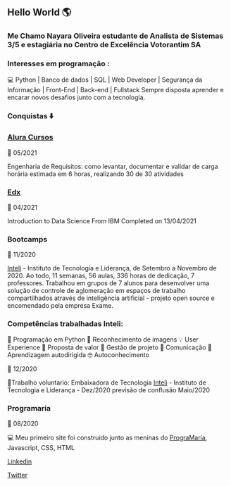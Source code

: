 ## Hello World 🌎

### Me Chamo Nayara Oliveira estudante de Analista de Sistemas 3/5 e estagiária no Centro de Excelência Votorantim SA 
### Interesses em programação :
💻 Python | Banco de dados | SQL | Web Developer | Segurança da Informação | Front-End | Back-end | Fullstack
Sempre disposta aprender e encarar novos desafios junto com a tecnologia.

### Conquistas :arrow_down:
### [Alura Cursos](https://www.alura.com.br/)
🚩 05/2021

Engenharia de Requisitos: como levantar, documentar e validar de carga horária estimada em 6 horas, realizando 30 de 30 atividades

### [Edx](https://www.edx.org/)
🚩 04/2021

Introduction to Data Science
From IBM Completed on 13/04/2021

### Bootcamps
🚩 11/2020

[Inteli](https://www.linkedin.com/school/inteli-edu/) - Instituto de Tecnologia e Liderança, de Setembro a Novembro de 2020. Ao todo, 11 semanas, 56 aulas, 336 horas de dedicação, 7 professores. Trabalhou em grupos de 7 alunos para desenvolver uma solução de controle de aglomeração em espaços de trabalho compartilhados através de inteligência artificial - projeto open source e encomendado pela empresa Exame.
###  Competências trabalhadas Inteli:
🐍 Programação em Python
📝 Reconhecimento de imagens 
💡 User Experience
💼 Proposta de valor
🚀 Gestão de projeto
💬 Comunicação
📖 Aprendizagem autodirigida
🤓 Autoconhecimento

🚩 12/2020

🎈Trabalho voluntario: Embaixadora de Tecnologia [Inteli](https://www.linkedin.com/school/inteli-edu/) - Instituto de Tecnologia e Liderança - Dez/2020 previsão de conflusão Maio/2020

### Programaria
🚩 08/2020

💻 Meu primeiro site foi construido junto as meninas do [PrograMaria](https://www.programaria.org/), Javascript, CSS, HTML


[Linkedin](https://www.linkedin.com/in/naolip/)

[Twitter](https://twitter.com/Marianicksiame1)
